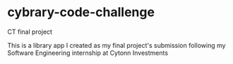 # cybrary-code-challenge
CT final project

This is a library app I created as my final project's submission following my 
Software Engineering internship at Cytonn Investments
